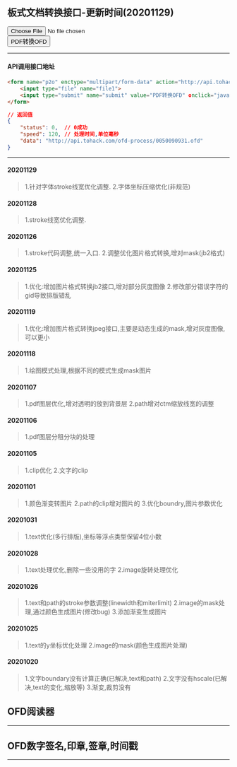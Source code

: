 ## 板式文档转换接口-更新时间(20201129)
<form name="p2o" enctype="multipart/form-data" action="upload" method="post" target="_blank">
  <input type="file" name="file1"><br>
  <input type="submit" name="submit" value="PDF转换OFD" οnclick="javascript:document.p2o.submit();">
</form>

***
#### API调用接口地址
~~~html
<form name="p2o" enctype="multipart/form-data" action="http://api.tohack.com/upload" method="post" target="_blank">
    <input type="file" name="file1">
    <input type="submit" name="submit" value="PDF转换OFD" οnclick="javascript:document.p2o.submit();">
</form>
~~~
~~~json
// 返回值
{
    "status": 0,  // 0成功
    "speed": 120, // 处理时间,单位毫秒
    "data": "http://api.tohack.com/ofd-process/0050090931.ofd"
}
~~~
***
#### 20201129
>   1.针对字体stroke线宽优化调整.
    2.字体坐标压缩优化(非规范)
#### 20201128
>   1.stroke线宽优化调整.
#### 20201126
>   1.stroke代码调整,统一入口.
    2.调整优化图片格式转换,增对mask(jb2格式)
#### 20201125
>   1.优化:增加图片格式转换jb2接口,增对部分灰度图像
    2.修改部分错误字符的gid导致排版错乱
#### 20201119
>   1.优化:增加图片格式转换jpeg接口,主要是动态生成的mask,增对灰度图像,可以更小
#### 20201118
>   1.绘图模式处理,根据不同的模式生成mask图片
#### 20201107
>   1.pdf图层优化,增对透明的放到背景层
    2.path增对ctm缩放线宽的调整
#### 20201106
>   1.pdf图层分租分块的处理
#### 20201105
>   1.clip优化
    2.文字的clip
#### 20201101
>   1.颜色渐变转图片
    2.path的clip增对图片的
    3.优化boundry,图片参数优化
#### 20201031
>   1.text优化(多行排版),坐标等浮点类型保留4位小数
#### 20201028
>   1.text处理优化,删除一些没用的字
    2.image旋转处理优化
#### 20201026
>   1.text和path的stroke参数调整(linewidth和miterlimit)
    2.image的mask处理,通过颜色生成图片(修改bug)
    3.添加渐变生成图片
#### 20201025
>   1.text的y坐标优化处理
    2.image的mask(颜色生成图片处理)
#### 20201020
>   1.文字boundary没有计算正确(已解决,text和path)
    2.文字没有hscale(已解决,text的变化,缩放等)
    3.渐变,裁剪没有
## OFD阅读器
***
## OFD数字签名,印章,签章,时间戳
***